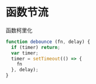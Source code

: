 # 函数节流

函数柯里化
```js
function debounce (fn, delay) {
  if (timer) return;
  var timer;
  timer = setTimeout(() => {
    fn
  }, delay);
}
```
